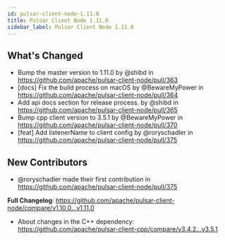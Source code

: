 ```yaml
---
id: pulsar-client-node-1.11.0
title: Pulsar Client Node 1.11.0
sidebar_label: Pulsar Client Node 1.11.0
---
```


## What's Changed
* Bump the master version to 1.11.0 by @shibd in https://github.com/apache/pulsar-client-node/pull/363
* [docs] Fix the build process on macOS by @BewareMyPower in https://github.com/apache/pulsar-client-node/pull/364
* Add api docs section for release process. by @shibd in https://github.com/apache/pulsar-client-node/pull/365
* Bump cpp client version to 3.5.1 by @BewareMyPower in https://github.com/apache/pulsar-client-node/pull/370
* [feat] Add listenerName to client config by @roryschadler in https://github.com/apache/pulsar-client-node/pull/375

## New Contributors
- @roryschadler made their first contribution in https://github.com/apache/pulsar-client-node/pull/375

**Full Changelog**: https://github.com/apache/pulsar-client-node/compare/v1.10.0...v1.11.0
- About changes in the C++ dependency: https://github.com/apache/pulsar-client-cpp/compare/v3.4.2...v3.5.1
